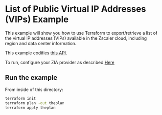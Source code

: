 # List of Public Virtual IP Addresses (VIPs) Example

This example will show you how to use Terraform to export/retrieve a list of the virtual IP addresses (VIPs) available in the Zscaler cloud, including region and data center information.

This example codifies [this API](https://help.zscaler.com/zia/api#/Traffic%20Forwarding/getZscalerNodesDetails).

To run, configure your ZIA provider as described [Here](https://github.com/zscaler/terraform-provider-zia/blob/master/docs/index.html.markdown)

## Run the example

From inside of this directory:

```bash
terraform init
terraform plan -out theplan
terraform apply theplan
```
